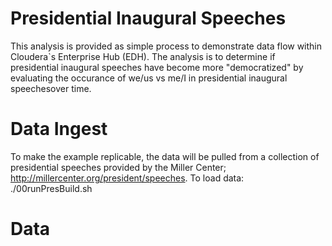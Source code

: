 
# Presidential Inaugural Speeches

This analysis is provided as simple process to demonstrate data flow within Cloudera`s Enterprise Hub (EDH). The analysis is to determine if presidential inaugural speeches have become more "democratized" by evaluating the occurance of we/us vs me/I in presidential inaugural speechesover time.

# Data Ingest  

To make the example replicable, the data will be pulled from a collection of presidential speeches provided by the Miller Center; http://millercenter.org/president/speeches. To load data:
 ./00runPresBuild.sh

# Data 


